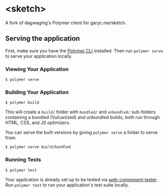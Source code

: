 # \<sketch\>

A fork of dagwaging's Polymer client for garyc.me/sketch.

## Serving the application

First, make sure you have the [Polymer CLI](https://www.npmjs.com/package/polymer-cli) installed.
Then run `polymer serve` to serve your application locally.

### Viewing Your Application

```
$ polymer serve
```

### Building Your Application

```
$ polymer build
```

This will create a `build/` folder with `bundled/` and `unbundled/` sub-folders
containing a bundled (Vulcanized) and unbundled builds, both run through HTML,
CSS, and JS optimizers.

You can serve the built versions by giving `polymer serve` a folder to serve
from:

```
$ polymer serve build/bundled
```

### Running Tests

```
$ polymer test
```

Your application is already set up to be tested via [web-component-tester](https://github.com/Polymer/web-component-tester).
Run `polymer test` to run your application's test suite locally.
